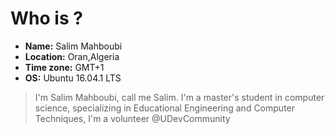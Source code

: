 # Who is ?
* **Name:** Salim Mahboubi
* **Location:** Oran,Algeria
* **Time zone:** GMT+1
* **OS:** Ubuntu 16.04.1 LTS

> I'm Salim Mahboubi, call me Salim. I'm a master's student in computer science, specializing in Educational Engineering and Computer Techniques, I'm a volunteer @UDevCommunity
